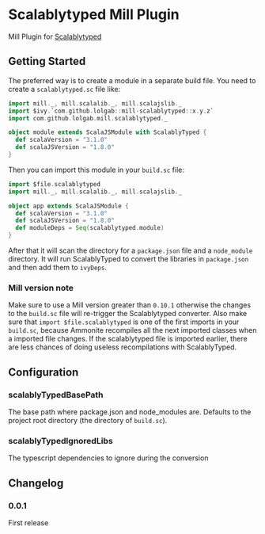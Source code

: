 # Scalablytyped Mill Plugin

Mill Plugin for [Scalablytyped](https://scalablytyped.org)

## Getting Started

The preferred way is to create a module in a separate build file.
You need to create a `scalablytyped.sc` file like:

```scala
import mill._, mill.scalalib._, mill.scalajslib._
import $ivy.`com.github.lolgab::mill-scalablytyped::x.y.z`
import com.github.lolgab.mill.scalablytyped._

object module extends ScalaJSModule with ScalablyTyped {
  def scalaVersion = "3.1.0"
  def scalaJSVersion = "1.8.0"
}
```

Then you can import this module in your `build.sc` file:

```scala
import $file.scalablytyped
import mill._, mill.scalalib._, mill.scalajslib._

object app extends ScalaJSModule {
  def scalaVersion = "3.1.0"
  def scalaJSVersion = "1.8.0"
  def moduleDeps = Seq(scalablytyped.module)
}
```

After that it will scan the directory for a `package.json` file and a `node_module` directory.
It will run ScalablyTyped to convert the libraries in `package.json` and then add them to `ivyDeps`.

### Mill version note

Make sure to use a Mill version greater than `0.10.1` otherwise the changes to the `build.sc` file will
re-trigger the Scalablytyped converter.
Also make sure that `import $file.scalablytyped` is one of the first imports in your `build.sc`, because
Ammonite recompiles all the next imported classes when a imported file changes. If the scalablytyped file
is imported earlier, there are less chances of doing useless recompilations with ScalablyTyped.

## Configuration

### scalablyTypedBasePath

The base path where package.json and node_modules are.
Defaults to the project root directory (the directory of `build.sc`).

### scalablyTypedIgnoredLibs

The typescript dependencies to ignore during the conversion

## Changelog

### 0.0.1

First release

